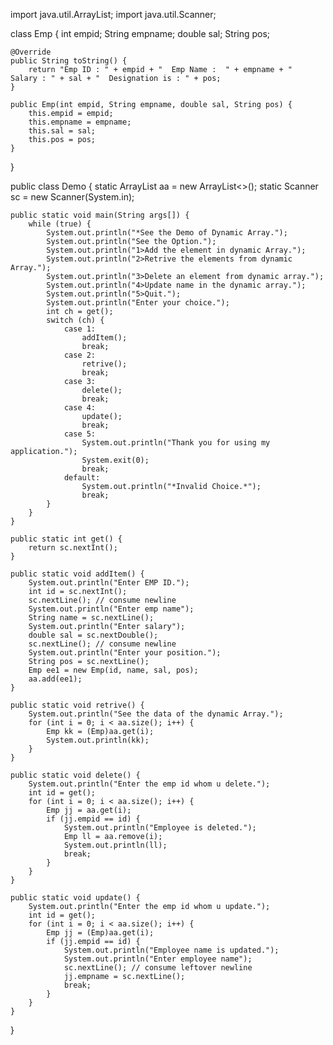 import java.util.ArrayList;
import java.util.Scanner;

class Emp {
    int empid;
    String empname;
    double sal;
    String pos;

    @Override
    public String toString() {
        return "Emp ID : " + empid + "  Emp Name :  " + empname + "   Salary : " + sal + "  Designation is : " + pos;
    }

    public Emp(int empid, String empname, double sal, String pos) {
        this.empid = empid;
        this.empname = empname;
        this.sal = sal;
        this.pos = pos;
    }
}

public class Demo {
    static ArrayList<Emp> aa = new ArrayList<>();
    static Scanner sc = new Scanner(System.in);

    public static void main(String args[]) {
        while (true) {
            System.out.println("*See the Demo of Dynamic Array.");
            System.out.println("See the Option.");
            System.out.println("1>Add the element in dynamic Array.");
            System.out.println("2>Retrive the elements from dynamic Array.");
            System.out.println("3>Delete an element from dynamic array.");
            System.out.println("4>Update name in the dynamic array.");
            System.out.println("5>Quit.");
            System.out.println("Enter your choice.");
            int ch = get();
            switch (ch) {
                case 1:
                    addItem();
                    break;
                case 2:
                    retrive();
                    break;
                case 3:
                    delete();
                    break;
                case 4:
                    update();
                    break;
                case 5:
                    System.out.println("Thank you for using my application.");
                    System.exit(0);
                    break;
                default:
                    System.out.println("*Invalid Choice.*");
                    break;
            }
        }
    }

    public static int get() {
        return sc.nextInt();
    }

    public static void addItem() {
        System.out.println("Enter EMP ID.");
        int id = sc.nextInt();
        sc.nextLine(); // consume newline
        System.out.println("Enter emp name");
        String name = sc.nextLine();
        System.out.println("Enter salary");
        double sal = sc.nextDouble();
        sc.nextLine(); // consume newline
        System.out.println("Enter your position.");
        String pos = sc.nextLine();
        Emp ee1 = new Emp(id, name, sal, pos);
        aa.add(ee1);
    }

    public static void retrive() {
        System.out.println("See the data of the dynamic Array.");
        for (int i = 0; i < aa.size(); i++) {
            Emp kk = (Emp)aa.get(i);
            System.out.println(kk);
        }
    }

    public static void delete() {
        System.out.println("Enter the emp id whom u delete.");
        int id = get();
        for (int i = 0; i < aa.size(); i++) {
            Emp jj = aa.get(i);
            if (jj.empid == id) {
                System.out.println("Employee is deleted.");
                Emp ll = aa.remove(i);
                System.out.println(ll);
                break;
            }
        }
    }

    public static void update() {
        System.out.println("Enter the emp id whom u update.");
        int id = get();
        for (int i = 0; i < aa.size(); i++) {
            Emp jj = (Emp)aa.get(i);
            if (jj.empid == id) {
                System.out.println("Employee name is updated.");
                System.out.println("Enter employee name");
                sc.nextLine(); // consume leftover newline
                jj.empname = sc.nextLine();
                break;
            }
        }
    }
}
